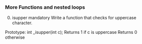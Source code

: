 ### More Functions and nested loops
0. isupper
mandatory
Write a function that checks for uppercase character.

Prototype: int _isupper(int c);
Returns 1 if c is uppercase
Returns 0 otherwise
